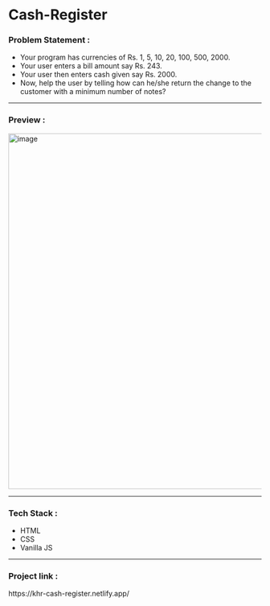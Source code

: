 # Cash-Register

<h3>Problem Statement :</h3>
<ul>
 <li>Your program has currencies of Rs. 1, 5, 10, 20, 100, 500, 2000.</li>
 <li>Your user enters a bill amount say Rs. 243.</li>
 <li>Your user then enters cash given say Rs. 2000.</li>
    <li>Now, help the user by telling how can he/she return the change to the customer with a minimum number of notes?</li>
</ul>
<hr/>
<h3>Preview :</h3>
<img width="707" alt="image" src="https://user-images.githubusercontent.com/49878564/197998710-9d864699-aa9f-493d-a278-a9f080811dec.png">

<hr/>
<h3>Tech Stack :</h3>
<ul>
 <li>HTML</li>
 <li>CSS</li>
 <li>Vanilla JS</li>
</ul>
<hr/>
<h3>Project link :</h3> https://khr-cash-register.netlify.app/
